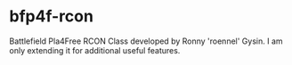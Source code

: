 bfp4f-rcon
==========

Battlefield Pla4Free RCON Class developed by Ronny 'roennel' Gysin. I am only extending it for additional useful features.

